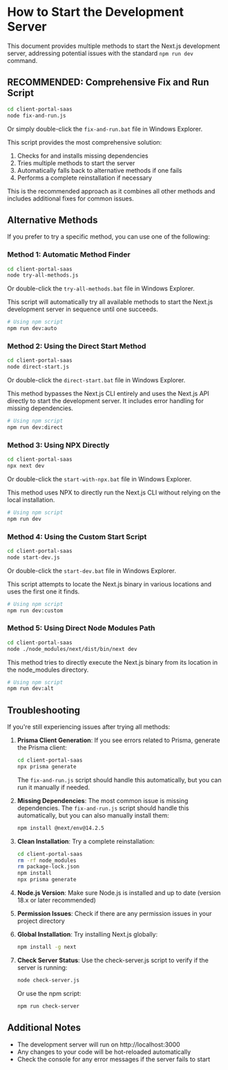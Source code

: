 # How to Start the Development Server

This document provides multiple methods to start the Next.js development server, addressing potential issues with the standard `npm run dev` command.

## RECOMMENDED: Comprehensive Fix and Run Script

```bash
cd client-portal-saas
node fix-and-run.js
```

Or simply double-click the `fix-and-run.bat` file in Windows Explorer.

This script provides the most comprehensive solution:
1. Checks for and installs missing dependencies
2. Tries multiple methods to start the server
3. Automatically falls back to alternative methods if one fails
4. Performs a complete reinstallation if necessary

This is the recommended approach as it combines all other methods and includes additional fixes for common issues.

## Alternative Methods

If you prefer to try a specific method, you can use one of the following:

### Method 1: Automatic Method Finder

```bash
cd client-portal-saas
node try-all-methods.js
```

Or double-click the `try-all-methods.bat` file in Windows Explorer.

This script will automatically try all available methods to start the Next.js development server in sequence until one succeeds.

```bash
# Using npm script
npm run dev:auto
```

### Method 2: Using the Direct Start Method

```bash
cd client-portal-saas
node direct-start.js
```

Or double-click the `direct-start.bat` file in Windows Explorer.

This method bypasses the Next.js CLI entirely and uses the Next.js API directly to start the development server. It includes error handling for missing dependencies.

```bash
# Using npm script
npm run dev:direct
```

### Method 3: Using NPX Directly

```bash
cd client-portal-saas
npx next dev
```

Or double-click the `start-with-npx.bat` file in Windows Explorer.

This method uses NPX to directly run the Next.js CLI without relying on the local installation.

```bash
# Using npm script
npm run dev
```

### Method 4: Using the Custom Start Script

```bash
cd client-portal-saas
node start-dev.js
```

Or double-click the `start-dev.bat` file in Windows Explorer.

This script attempts to locate the Next.js binary in various locations and uses the first one it finds.

```bash
# Using npm script
npm run dev:custom
```

### Method 5: Using Direct Node Modules Path

```bash
cd client-portal-saas
node ./node_modules/next/dist/bin/next dev
```

This method tries to directly execute the Next.js binary from its location in the node_modules directory.

```bash
# Using npm script
npm run dev:alt
```

## Troubleshooting

If you're still experiencing issues after trying all methods:

1. **Prisma Client Generation**: If you see errors related to Prisma, generate the Prisma client:
   ```bash
   cd client-portal-saas
   npx prisma generate
   ```
   The `fix-and-run.js` script should handle this automatically, but you can run it manually if needed.

2. **Missing Dependencies**: The most common issue is missing dependencies. The `fix-and-run.js` script should handle this automatically, but you can also manually install them:
   ```bash
   npm install @next/env@14.2.5
   ```

3. **Clean Installation**: Try a complete reinstallation:
   ```bash
   cd client-portal-saas
   rm -rf node_modules
   rm package-lock.json
   npm install
   npx prisma generate
   ```

4. **Node.js Version**: Make sure Node.js is installed and up to date (version 18.x or later recommended)

5. **Permission Issues**: Check if there are any permission issues in your project directory

6. **Global Installation**: Try installing Next.js globally:
   ```bash
   npm install -g next
   ```

7. **Check Server Status**: Use the check-server.js script to verify if the server is running:
   ```bash
   node check-server.js
   ```
   Or use the npm script:
   ```bash
   npm run check-server
   ```

## Additional Notes

- The development server will run on http://localhost:3000
- Any changes to your code will be hot-reloaded automatically
- Check the console for any error messages if the server fails to start
